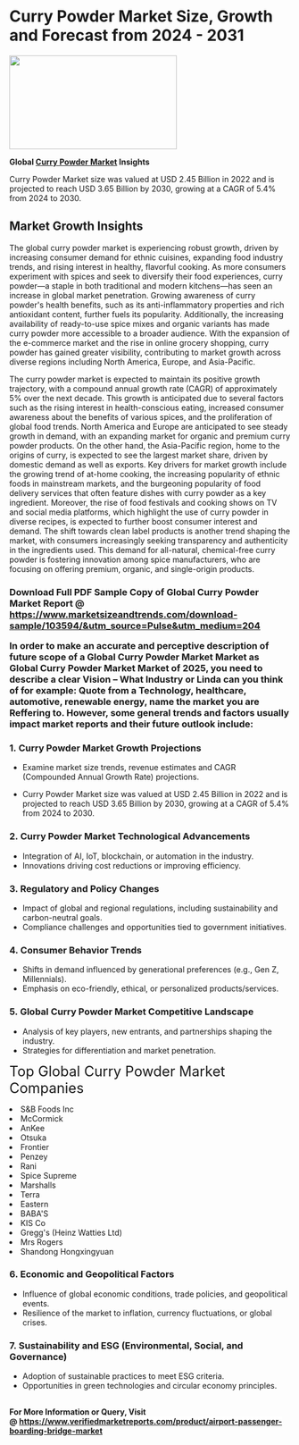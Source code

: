 <H1>Curry Powder Market Size, Growth and Forecast from 2024 - 2031</H1><img class="aligncenter size-medium wp-image-584254" src="https://thirdeyenews.in/wp-content/uploads/2024/09/Global-Market-Research-300x168.jpeg" alt="" width="300" height="168" /><p><strong>Global&nbsp;<a href="https://www.marketsizeandtrends.com/download-sample/103594/&amp;utm_source=Pulse&amp;utm_medium=204">Curry Powder Market</a> Insights</strong></p><p>Curry Powder Market size was valued at USD 2.45 Billion in 2022 and is projected to reach USD 3.65 Billion by 2030, growing at a CAGR of 5.4% from 2024 to 2030.</p><p><h2>Market Growth Insights</h2> <p>The global curry powder market is experiencing robust growth, driven by increasing consumer demand for ethnic cuisines, expanding food industry trends, and rising interest in healthy, flavorful cooking. As more consumers experiment with spices and seek to diversify their food experiences, curry powder—a staple in both traditional and modern kitchens—has seen an increase in global market penetration. Growing awareness of curry powder's health benefits, such as its anti-inflammatory properties and rich antioxidant content, further fuels its popularity. Additionally, the increasing availability of ready-to-use spice mixes and organic variants has made curry powder more accessible to a broader audience. With the expansion of the e-commerce market and the rise in online grocery shopping, curry powder has gained greater visibility, contributing to market growth across diverse regions including North America, Europe, and Asia-Pacific.</p> <p><strong></strong></p> <p>The curry powder market is expected to maintain its positive growth trajectory, with a compound annual growth rate (CAGR) of approximately 5% over the next decade. This growth is anticipated due to several factors such as the rising interest in health-conscious eating, increased consumer awareness about the benefits of various spices, and the proliferation of global food trends. North America and Europe are anticipated to see steady growth in demand, with an expanding market for organic and premium curry powder products. On the other hand, the Asia-Pacific region, home to the origins of curry, is expected to see the largest market share, driven by domestic demand as well as exports. Key drivers for market growth include the growing trend of at-home cooking, the increasing popularity of ethnic foods in mainstream markets, and the burgeoning popularity of food delivery services that often feature dishes with curry powder as a key ingredient. Moreover, the rise of food festivals and cooking shows on TV and social media platforms, which highlight the use of curry powder in diverse recipes, is expected to further boost consumer interest and demand. The shift towards clean label products is another trend shaping the market, with consumers increasingly seeking transparency and authenticity in the ingredients used. This demand for all-natural, chemical-free curry powder is fostering innovation among spice manufacturers, who are focusing on offering premium, organic, and single-origin products. <h3></p><p><span class=""><strong>Download Full PDF Sample Copy of Global Curry Powder Market Report</strong> @ <a href="https://www.marketsizeandtrends.com/download-sample/103594/&amp;utm_source=Pulse&amp;utm_medium=204" target="_blank">https://www.marketsizeandtrends.com/download-sample/103594/&amp;utm_source=Pulse&amp;utm_medium=204</a></span></p><p>In order to make an accurate and perceptive description of future scope of a Global&nbsp;Curry Powder Market Market as Global&nbsp;Curry Powder Market Market of 2025, you need to describe a clear Vision &ndash; What Industry or Linda can you think of for example: Quote from a Technology, healthcare, automotive, renewable energy, name the market you are Reffering to. However, some general trends and factors usually impact market reports and their future outlook include:</p><h3>1.&nbsp;<strong>Curry Powder Market Growth Projections</strong></h3><ul><li>Examine market size trends, revenue estimates and CAGR (Compounded Annual Growth Rate) projections.</li><li><p>Curry Powder Market size was valued at USD 2.45 Billion in 2022 and is projected to reach USD 3.65 Billion by 2030, growing at a CAGR of 5.4% from 2024 to 2030.</p></li></ul><h3>2.&nbsp;<strong>Curry Powder Market Technological Advancements</strong></h3><ul><li>Integration of AI, IoT, blockchain, or automation in the industry.</li><li>Innovations driving cost reductions or improving efficiency.</li></ul><h3>3.&nbsp;<strong>Regulatory and Policy Changes</strong></h3><ul><li>Impact of global and regional regulations, including sustainability and carbon-neutral goals.</li><li>Compliance challenges and opportunities tied to government initiatives.</li></ul><h3>4.&nbsp;<strong>Consumer Behavior Trends</strong></h3><ul><li>Shifts in demand influenced by generational preferences (e.g., Gen Z, Millennials).</li><li>Emphasis on eco-friendly, ethical, or personalized products/services.</li></ul><h3>5.&nbsp;<strong>Global Curry Powder Market Competitive Landscape</strong></h3><ul><li>Analysis of key players, new entrants, and partnerships shaping the industry.</li><li>Strategies for differentiation and market penetration.</li></ul><p data-pm-slice="1 1 []"><span style="color: inherit; font-family: inherit; font-size: 25px;">Top Global Curry Powder Market Companies</span></p><div class="" data-test-id=""><p><li>S&B Foods Inc</li><li> McCormick</li><li> AnKee</li><li> Otsuka</li><li> Frontier</li><li> Penzey</li><li> Rani</li><li> Spice Supreme</li><li> Marshalls</li><li> Terra</li><li> Eastern</li><li> BABA'S</li><li> KIS Co</li><li> Gregg's (Heinz Watties Ltd)</li><li> Mrs Rogers</li><li> Shandong Hongxingyuan</li></p></div><h3>6.&nbsp;<strong>Economic and Geopolitical Factors</strong></h3><ul><li>Influence of global economic conditions, trade policies, and geopolitical events.</li><li>Resilience of the market to inflation, currency fluctuations, or global crises.</li></ul><h3>7.&nbsp;<strong>Sustainability and ESG (Environmental, Social, and Governance)</strong></h3><ul><li>Adoption of sustainable practices to meet ESG criteria.</li><li>Opportunities in green technologies and circular economy principles.</li></ul><h2><strong style="font-size: 14px;">For More Information or Query, Visit @&nbsp;</strong><a style="background-color: #ffffff; font-size: 14px;" href="https://www.marketsizeandtrends.com/report/curry-powder-market/" target="_blank">https://www.verifiedmarketreports.com/product/airport-passenger-boarding-bridge-market</a></h2>
